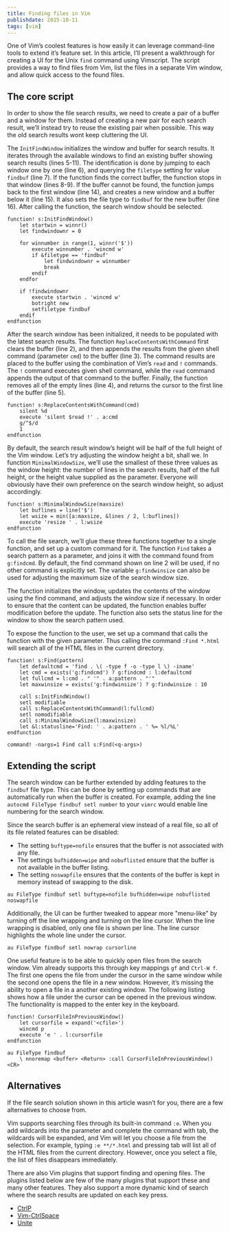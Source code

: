 ```yaml
---
title: Finding files in Vim
publishdate: 2015-10-11
tags: [vim]
---
```


One of Vim’s coolest features is how easily it can leverage command-line tools to extend it’s feature set. In this article, I’ll present a walkthrough for creating a UI for the Unix `find` command using Vimscript. The script provides a way to find files from Vim, list the files in a separate Vim window, and allow quick access to the found files.

<!--more-->

## The core script

In order to show the file search results, we need to create a pair of a buffer and a window for them. Instead of creating a new pair for each search result, we’ll instead try to reuse the existing pair when possible. This way the old search results wont keep cluttering the UI.

The `InitFindWindow` initializes the window and buffer for search results. It iterates through the available windows to find an existing buffer showing search results (lines 5-11). The identification is done by jumping to each window one by one (line 6), and querying the `filetype` setting for value `findbuf` (line 7). If the function finds the correct buffer, the function stops in that window (lines 8-9). If the buffer cannot be found, the function jumps back to the first window (line 14), and creates a new window and a buffer below it (line 15). It also sets the file type to `findbuf` for the new buffer (line 16). After calling the function, the search window should be selected.

```vim
function! s:InitFindWindow()
    let startwin = winnr()
    let findwindownr = 0

    for winnumber in range(1, winnr('$'))
        execute winnumber . 'wincmd w'
        if &filetype == 'findbuf'
            let findwindownr = winnumber
            break
        endif
    endfor

    if !findwindownr
        execute startwin . 'wincmd w'
        botright new
        setfiletype findbuf
    endif
endfunction
```

After the search window has been initialized, it needs to be populated with the latest search results. The function `ReplaceContentsWithCommand` first clears the buffer (line 2), and then appends the results from the given shell command (parameter `cmd`) to the buffer (line 3). The command results are placed to the buffer using the combination of Vim’s `read` and `!` commands. The `!` command executes given shell command, while the `read` command appends the output of that command to the buffer. Finally, the function removes all of the empty lines (line 4), and returns the cursor to the first line of the buffer (line 5).

```vim
function! s:ReplaceContentsWithCommand(cmd)
    silent %d
    execute 'silent $read !' . a:cmd
    g/^$/d
    1
endfunction
```

By default, the search result window’s height will be half of the full height of the Vim window. Let’s try adjusting the window height a bit, shall we. In function `MinimalWindowSize`, we’ll use the smallest of these three values as the window height: the number of lines in the search results, half of the full height, or the height value supplied as the parameter. Everyone will obviously have their own preference on the search window height, so adjust accordingly.

```vim
function! s:MinimalWindowSize(maxsize)
    let buflines = line('$')
    let wsize = min([a:maxsize, &lines / 2, l:buflines])
    execute 'resize ' . l:wsize
endfunction
```

To call the file search, we’ll glue these three functions together to a single function, and set up a custom command for it. The function `Find` takes a search pattern as a parameter, and joins it with the command found from `g:findcmd`. By default, the find command shown on line 2 will be used, if no other command is explicitly set. The variable `g:findwinsize` can also be used for adjusting the maximum size of the search window size.

The function initializes the window, updates the contents of the window using the find command, and adjusts the window size if necessary. In order to ensure that the content can be updated, the function enables buffer modification before the update. The function also sets the status line for the window to show the search pattern used.

To expose the function to the user, we set up a command that calls the function with the given parameter. Thus calling the command `:Find *.html` will search all of the HTML files in the current directory.

```vim
function! s:Find(pattern)
    let defaultcmd = 'find . \( -type f -o -type l \) -iname'
    let cmd = exists('g:findcmd') ? g:findcmd : l:defaultcmd
    let fullcmd = l:cmd . " '" . a:pattern . "'"
    let maxwinsize = exists('g:findwinsize') ? g:findwinsize : 10

    call s:InitFindWindow()
    setl modifiable
    call s:ReplaceContentsWithCommand(l:fullcmd)
    setl nomodifiable
    call s:MinimalWindowSize(l:maxwinsize)
    let &l:statusline='Find: ' . a:pattern . ' %= %l/%L'
endfunction

command! -nargs=1 Find call s:Find(<q-args>)
```

## Extending the script

The search window can be further extended by adding features to the `findbuf` file type. This can be done by setting up commands that are automatically run when the buffer is created. For example, adding the line `autocmd FileType findbuf setl number` to your `vimrc` would enable line numbering for the search window.

Since the search buffer is an ephemeral view instead of a real file, so all of its file related features can be disabled:

  - The setting `buftype=nofile` ensures that the buffer is not associated with any file.
  - The settings `bufhidden=wipe` and `nobuflisted` ensure that the buffer is not available in the buffer listing.
  - The setting `noswapfile` ensures that the contents of the buffer is kept in memory instead of swapping to the disk.

```vim
au FileType findbuf setl buftype=nofile bufhidden=wipe nobuflisted noswapfile
```

Additionally, the UI can be further tweaked to appear more "menu-like" by turning off the line wrapping and turning on the line cursor. When the line wrapping is disabled, only one file is shown per line. The line cursor highlights the whole line under the cursor.

```vim
au FileType findbuf setl nowrap cursorline
```

One useful feature is to be able to quickly open files from the search window. Vim already supports this through key mappings `gf` and `Ctrl-W f`. The first one opens the file from under the cursor in the same window while the second one opens the file in a new window. However, it’s missing the ability to open a file in a another existing window. The following listing shows how a file under the cursor can be opened in the previous window. The functionality is mapped to the enter key in the keyboard.

```vim
function! CursorFileInPreviousWindow()
    let cursorfile = expand('<cfile>')
    wincmd p
    execute 'e ' . l:cursorfile
endfunction

au FileType findbuf
    \ nnoremap <buffer> <Return> :call CursorFileInPreviousWindow()<CR>
```

## Alternatives

If the file search solution shown in this article wasn’t for you, there are a few alternatives to choose from.

Vim supports searching files through its built-in command `:e`. When you add wildcards into the parameter and complete the command with tab, the wildcards will be expanded, and Vim will let you choose a file from the selection. For example, typing `:e **/*.html` and pressing tab will list all of the HTML files from the current directory. However, once you select a file, the list of files disappears immediately.

There are also Vim plugins that support finding and opening files. The plugins listed below are few of the many plugins that support these and many other features. They also support a more dynamic kind of search where the search results are updated on each key press.

  - [CtrlP](https://kien.github.io/ctrlp.vim/)
  - [Vim-CtrlSpace](https://github.com/szw/vim-ctrlspace)
  - [Unite](https://github.com/Shougo/unite.vim)
